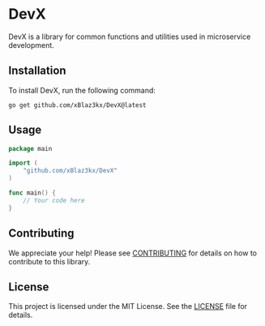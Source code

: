 # DevX

DevX is a library for common functions and utilities used in microservice development.

## Installation

To install DevX, run the following command:

```shell
go get github.com/xBlaz3kx/DevX@latest
```

## Usage

```go
package main

import (
	"github.com/xBlaz3kx/DevX"
)

func main() {
	// Your code here
}
```

## Contributing

We appreciate your help! Please see [CONTRIBUTING](CONTRIBUTING.md) for details on how to contribute to this library.

## License

This project is licensed under the MIT License. See the [LICENSE](LICENSE.md) file for details.
